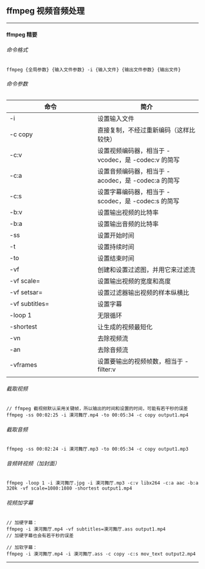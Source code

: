 ## ffmpeg 视频音频处理

---

#### ffmpeg 精要

###### 命令格式

```
ffmpeg {全局参数} {输入文件参数} -i {输入文件} {输出文件参数} {输出文件}
```

###### 命令参数

| 命令 | 简介 |
| --- | --- |
| -i | 设置输入文件
| -c copy | 直接复制，不经过重新编码（这样比较快）
| -c:v | 设置视频编码器，相当于 -vcodec，是 -codec:v 的简写
| -c:a | 设置音频编码器，相当于 -acodec，是 -codec:a 的简写
| -c:s | 设置字幕编码器，相当于 -scodec，是 -codec:s 的简写
| -b:v | 设置输出视频的比特率
| -b:a | 设置输出音频的比特率
| -ss | 设置开始时间
| -t | 设置持续时间
| -to | 设置结束时间
| -vf | 创建和设置过滤图，并用它来过滤流
| -vf scale= | 设置输出视频的宽度和高度
| -vf setsar= | 设置过滤器输出视频的样本纵横比
| -vf subtitles= | 设置字幕
| -loop 1 | 无限循环
| -shortest | 让生成的视频最短化
| -vn | 去除视频流
| -an | 去除音频流
| -vframes | 设置要输出的视频帧数，相当于 -filter:v
|<img width=400px/>|<img width=500px/>|

###### 截取视频

```
// ffmpeg 截视频默认采用关键帧，所以输出的时间和设置的时间，可能有若干秒的误差
ffmpeg -ss 00:02:25 -i 漠河舞厅.mp4 -to 00:05:34 -c copy output1.mp4
```

###### 截取音频

```
ffmpeg -ss 00:02:24 -i 漠河舞厅.mp3 -to 00:05:34 -c copy output1.mp3
```

###### 音频转视频（加封面）

```
ffmpeg -loop 1 -i 漠河舞厅.jpg -i 漠河舞厅.mp3 -c:v libx264 -c:a aac -b:a 320k -vf scale=1080:1080 -shortest output1.mp4
```

###### 视频加字幕

```
// 加硬字幕：
ffmpeg -i 漠河舞厅.mp4 -vf subtitles=漠河舞厅.ass output1.mp4
// 加硬字幕也会有若干秒的误差
```

```
// 加软字幕：
ffmpeg -i 漠河舞厅.mp4 -i 漠河舞厅.ass -c copy -c:s mov_text output2.mp4
```

---



